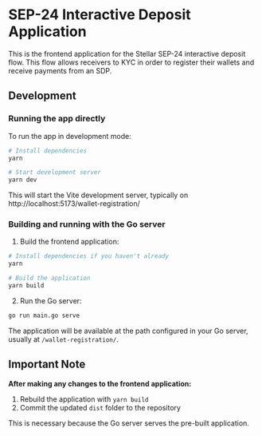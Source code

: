 # SEP-24 Interactive Deposit Application

This is the frontend application for the Stellar SEP-24 interactive deposit flow. This flow 
allows receivers to KYC in order to register their wallets and receive payments from an SDP.
 

## Development

### Running the app directly

To run the app in development mode:

```bash
# Install dependencies
yarn

# Start development server
yarn dev
```

This will start the Vite development server, typically on http://localhost:5173/wallet-registration/

### Building and running with the Go server

1. Build the frontend application:

```bash
# Install dependencies if you haven't already
yarn

# Build the application
yarn build
```

2. Run the Go server:

```bash
go run main.go serve
```

The application will be available at the path configured in your Go server, usually at `/wallet-registration/`.

## Important Note

**After making any changes to the frontend application:**

1. Rebuild the application with `yarn build`
2. Commit the updated `dist` folder to the repository

This is necessary because the Go server serves the pre-built application.